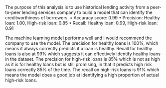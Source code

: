 The purpose of this analysis is to use historical lending activity from a peer-to-peer lending services company to build a model that can identify the creditworthiness of borrowers. 
•	Accuracy score: 0.99
•	Precision: Healthy loan: 1.00, High-risk loan: 0.85
•	Recall: Healthy loan: 0.99, High-risk loan: 0.91

The machine learning model performs well and I  would recommend the company to use the model. The precision for healthy loans is 100%, which means it always correctly predicts if a loan is healthy. Recall for healthy loans is also at 99% which suggests it can effectively identify healthy loans in the dataset. 
The precision for high-risk loans is 85% which is not as high as it is for healthy loans but is still promising, in that it predicts high risk loans correctly 85% of the time. The recall on high-risk loans is 91%  which  means the model does a good job at identifying a high proportion of actual high-risk loans.
